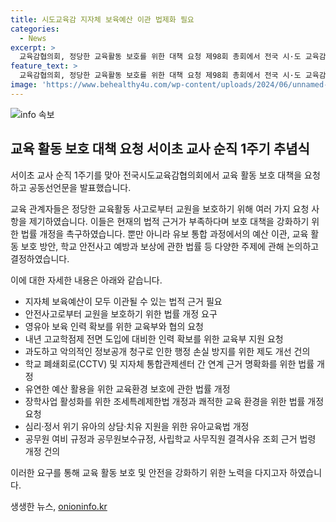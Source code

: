 ```yaml
---
title: 시도교육감 지자체 보육예산 이관 법제화 필요
categories:
  - News
excerpt: >
  교육감협의회, 정당한 교육활동 보호를 위한 대책 요청 제98회 총회에서 전국 시·도 교육감들은 유보통합 후속 대책과 교육활동 보호 방안에 대해 논의했다. 서이초 교사 순직 1주기 추념식도 열렸으며, 14개 안건을 가결했다. 이를 통해 정당한 교육활동 중 발생한 사고로부터 교원을 보호하는 법률 개정을 요구했고, 유보 통합 과정에서 기존 지자체 보육예산이 모두 이관될 수 있도록 법적 근거를 마련해달라고 촉구했다.
feature_text: >
  교육감협의회, 정당한 교육활동 보호를 위한 대책 요청 제98회 총회에서 전국 시·도 교육감들은 유보통합 후속 대책과 교육활동 보호 방안에 대해 논의했다. 서이초 교사 순직 1주기 추념식도 열렸으며, 14개 안건을 가결했다. 이를 통해 정당한 교육활동 중 발생한 사고로부터 교원을 보호하는 법률 개정을 요구했고, 유보 통합 과정에서 기존 지자체 보육예산이 모두 이관될 수 있도록 법적 근거를 마련해달라고 촉구했다.
image: 'https://www.behealthy4u.com/wp-content/uploads/2024/06/unnamed-file.png'
---
```


<p><img src="https://www.behealthy4u.com/wp-content/uploads/2024/06/unnamed-file.png" alt="info 속보" /></p>

<h2 data-ke-size="size26">교육 활동 보호 대책 요청 서이초 교사 순직 1주기 추념식</h2>

<p data-ke-size="size16">서이초 교사 순직 1주기를 맞아 전국시도교육감협의회에서 교육 활동 보호 대책을 요청하고 공동선언문을 발표했습니다.</p>

<p>교육 관계자들은 정당한 교육활동 사고로부터 교원을 보호하기 위해 여러 가지 요청 사항을 제기하였습니다. 이들은 현재의 법적 근거가 부족하다며 보호 대책을 강화하기 위한 법률 개정을 촉구하였습니다. 뿐만 아니라 유보 통합 과정에서의 예산 이관, 교육 활동 보호 방안, 학교 안전사고 예방과 보상에 관한 법률 등 다양한 주제에 관해 논의하고 결정하였습니다.</p>

<p>이에 대한 자세한 내용은 아래와 같습니다.</p>

<ul>
    <li>지자체 보육예산이 모두 이관될 수 있는 법적 근거 필요</li>
    <li>안전사고로부터 교원을 보호하기 위한 법률 개정 요구</li>
    <li>영유아 보육 인력 확보를 위한 교육부와 협의 요청</li>
    <li>내년 고교학점제 전면 도입에 대비한 인력 확보를 위한 교육부 지원 요청</li>
    <li>과도하고 악의적인 정보공개 청구로 인한 행정 손실 방지를 위한 제도 개선 건의</li>
    <li>학교 폐쇄회로(CCTV) 및 지자체 통합관제센터 간 연계 근거 명확화를 위한 법률 개정</li>
    <li>유연한 예산 활용을 위한 교육환경 보호에 관한 법률 개정</li>
    <li>장학사업 활성화를 위한 조세특례제한법 개정과 쾌적한 교육 환경을 위한 법률 개정 요청</li>
    <li>심리·정서 위기 유아의 상담·치유 지원을 위한 유아교육법 개정</li>
    <li>공무원 여비 규정과 공무원보수규정, 사립학교 사무직원 결격사유 조회 근거 법령 개정 건의</li>
</ul>

<p>이러한 요구를 통해 교육 활동 보호 및 안전을 강화하기 위한 노력을 다지고자 하였습니다.</p>
생생한 뉴스, <a href="https://onioninfo.kr" rel="dofollow">onioninfo.kr</a>


